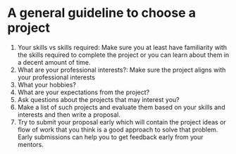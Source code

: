 # A general guideline to choose a project

1. Your skills vs skills required: Make sure you at least have familiarity with the skills required to complete the project or you can learn about them in a decent amount of time. 
2. What are your professional interests?: Make sure the project aligns with your professional interests
3. What your hobbies?
4. What are your expectations from the project?
5. Ask questions about the projects that may interest you?
6. Make a list of such projects and evaluate them based on your skills and interests and then write a proposal.
7. Try to submit your proposal early which will contain the project ideas or flow of work that you think is a good approach to solve that problem. Early submissions can help you to get feedback early from your mentors.
